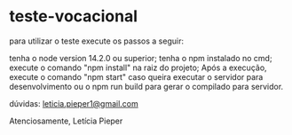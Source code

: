 # teste-vocacional

para utilizar o teste execute os passos a seguir:

tenha o node version 14.2.0 ou superior;
tenha o npm instalado no cmd;
execute o comando "npm install" na raiz do projeto;
Após a execução, execute o comando "npm start" caso queira executar o servidor para desenvolvimento ou o npm run build para gerar o compilado para servidor.

dúvidas:
leticia.pieper1@gmail.com

Atenciosamente, Letícia Pieper
